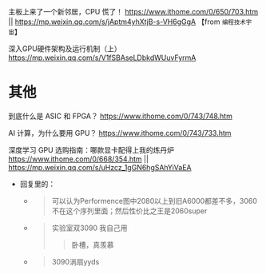 
主板上来了一个新邻居，CPU 慌了！ https://www.ithome.com/0/650/703.htm || https://mp.weixin.qq.com/s/jAptm4yhXtjB-s-VH6gGgA  【from `编程技术宇宙`】

深入GPU硬件架构及运行机制（上） https://mp.weixin.qq.com/s/V1fSBAseLDbkdWUuvFyrmA

# 其他

到底什么是 ASIC 和 FPGA？ https://www.ithome.com/0/743/748.htm

AI 计算，为什么要用 GPU？ https://www.ithome.com/0/743/733.htm

深度学习 GPU 选购指南：哪款显卡配得上我的炼丹炉 https://www.ithome.com/0/668/354.htm || https://mp.weixin.qq.com/s/uHzcz_1gGN6hgSAhYiVaEA
- 回复里的：
  * > 可以认为Performence图中2080以上到旧A6000都差不多，3060不在这个序列里面；然后性价比之王是2060super
  * > 实验室双3090 我自己用
    >> 卧槽，真羡慕
  * > 3090涡扇yyds

